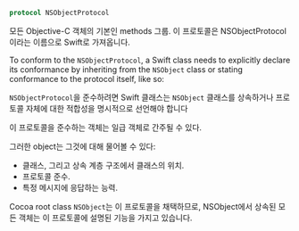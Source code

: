 
```swift
protocol NSObjectProtocol
```

모든 Objective-C 객체의 기본인 methods 그룹.
이 프로토콜은 NSObjectProtocol이라는 이름으로 Swift로 가져옵니다.

To conform to the `NSObjectProtocol`, a Swift class needs to explicitly declare its conformance by inheriting from the `NSObject` class or stating conformance to the protocol itself, like so:

`NSObjectProtocol`을 준수하려면 Swift 클래스는 `NSObject` 클래스를 상속하거나 프로토콜 자체에 대한 적합성을 명시적으로 선언해야 합니다

이 프로토콜을 준수하는 객체는 일급 객체로 간주될 수 있다. 

그러한 object는 그것에 대해 물어볼 수 있다:
* 클래스, 그리고 상속 계층 구조에서 클래스의 위치.
* 프로토콜 준수.
* 특정 메시지에 응답하는 능력.

Cocoa root class `NSObject`는 이 프로토콜을 채택하므로, NSObject에서 상속된 모든 객체는 이 프로토콜에 설명된 기능을 가지고 있습니다.
